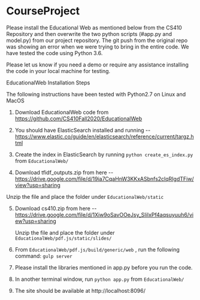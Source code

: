 # CourseProject
Please install the Educational Web as mentioned below from the CS410 Repository and then overwrite the two python scripts (#app.py and model.py) from our project repository. The git push from the original repo was showing an error when we were trying to bring in the entire code. We have tested the code using Python 3.6. 

Please let us know if you need a demo or require any assistance installing the code in your local machine for testing.

EducationalWeb Installation Steps

The following instructions have been tested with Python2.7 on Linux and MacOS
1. Download EducationalWeb code from https://github.com/CS410Fall2020/EducationalWeb

2. You should have ElasticSearch installed and running -- https://www.elastic.co/guide/en/elasticsearch/reference/current/targz.html

3. Create the index in ElasticSearch by running `python create_es_index.py` from `EducationalWeb/`

4. Download tfidf_outputs.zip from here -- https://drive.google.com/file/d/19ia7CqaHnW3KKxASbnfs2clqRIgdTFiw/view?usp=sharing
   
  Unzip the file and place the folder under `EducationalWeb/static`

5. Download cs410.zip from here -- https://drive.google.com/file/d/1Xiw9oSavOOeJsy_SIiIxPf4aqsuyuuh6/view?usp=sharing
   
   Unzip the file and place the folder under `EducationalWeb/pdf.js/static/slides/`
   
6. From `EducationalWeb/pdf.js/build/generic/web` , run the following command: `gulp server`

7. Please install the libraries mentioned in app.py before you run the code. 
 

8. In another terminal window, run `python app.py` from `EducationalWeb/`

9. The site should be available at http://localhost:8096/

